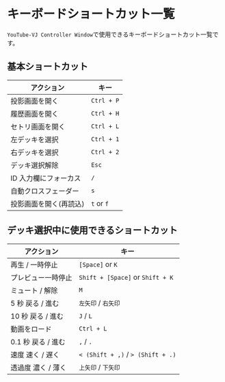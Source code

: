 # キーボードショートカット一覧

`YouTube-VJ Controller Window`で使用できるキーボードショートカット一覧です。

## 基本ショートカット

| アクション             | キー       |
| ---------------------- | ---------- |
| 投影画面を開く         | `Ctrl + P` |
| 履歴画面を開く         | `Ctrl + H` |
| セトリ画面を開く       | `Ctrl + L` |
| 左デッキを選択         | `Ctrl + 1` |
| 右デッキを選択         | `Ctrl + 2` |
| デッキ選択解除         | `Esc`      |
| ID 入力欄にフォーカス  | `/`        |
| 自動クロスフェーダー   | `s`        |
| 投影画面を開く(再読込) | `t` or `f` |

## デッキ選択中に使用できるショートカット

| アクション         | キー                              |
| ------------------ | --------------------------------- |
| 再生 / 一時停止    | `[Space]` or `K`                  |
| プレビュー一時停止 | `Shift + [Space]` or `Shift + K`  |
| ミュート / 解除    | `M`                               |
| 5 秒 戻る / 進む   | `左矢印` / `右矢印`               |
| 10 秒 戻る / 進む  | `J` / `L`                         |
| 動画をロード       | `Ctrl + L`                        |
| 0.1 秒 戻る / 進む | `,` / `.`                         |
| 速度 速く / 遅く   | `< (Shift + ,)` / `> (Shift + .)` |
| 透過度 濃く / 薄く | `上矢印` / `下矢印`               |
